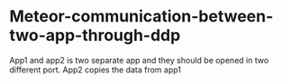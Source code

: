 # Meteor-communication-between-two-app-through-ddp


App1 and app2 is two separate app and they should be opened in two different port. App2 copies the data from app1 
